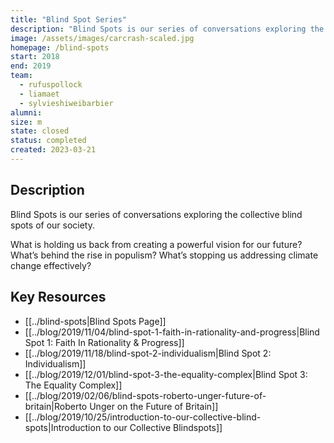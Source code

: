 ```yaml
---
title: "Blind Spot Series"
description: "Blind Spots is our series of conversations exploring the collective blind spots of our society."
image: /assets/images/carcrash-scaled.jpg
homepage: /blind-spots
start: 2018
end: 2019
team:
  - rufuspollock
  - liamaet
  - sylvieshiweibarbier
alumni:
size: m
state: closed
status: completed
created: 2023-03-21
---
```


## Description

Blind Spots is our series of conversations exploring the collective blind spots of our society.  
  
What is holding us back from creating a powerful vision for our future? What’s behind the rise in populism? What’s stopping us addressing climate change effectively?

## Key Resources

- [[../blind-spots|Blind Spots Page]]
- [[../blog/2019/11/04/blind-spot-1-faith-in-rationality-and-progress|Blind Spot 1: Faith In Rationality & Progress]]
- [[../blog/2019/11/18/blind-spot-2-individualism|Blind Spot 2: Individualism]]
- [[../blog/2019/12/01/blind-spot-3-the-equality-complex|Blind Spot 3: The Equality Complex]]
- [[../blog/2019/02/06/blind-spots-roberto-unger-future-of-britain|Roberto Unger on the Future of Britain]]
- [[../blog/2019/10/25/introduction-to-our-collective-blind-spots|Introduction to our Collective Blindspots]]



